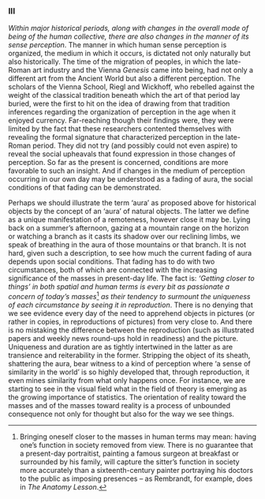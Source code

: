 ### III

*Within major historical periods, along with changes in the overall mode of being of the human collective, there are also changes in the manner of its sense perception*. The manner in which human sense perception is organized, the medium in which it occurs, is dictated not only naturally but also historically. The time of the migration of peoples, in which the late-Roman art industry and the Vienna *Genesis* came into being, had not only a different art from the Ancient World but also a different perception. The scholars of the Vienna School, Riegl and Wickhoff, who rebelled against the weight of the classical tradition beneath which the art of that period lay buried, were the first to hit on the idea of drawing from that tradition inferences regarding the organization of perception in the age when it enjoyed currency. Far-reaching though their findings were, they were limited by the fact that these researchers contented themselves with revealing the formal signature that characterized perception in the late-Roman period. They did not try (and possibly could not even aspire) to reveal the social upheavals that found expression in those changes of perception. So far as the present is concerned, conditions are more favorable to such an insight. And if changes in the medium of perception occurring in our own day may be understood as a fading of aura, the social conditions of that fading can be demonstrated.

Perhaps we should illustrate the term ‘aura’ as proposed above for historical objects by the concept of an ‘aura’ of natural objects. The latter we define as a unique manifestation of a remoteness, however close it may be. Lying back on a summer’s afternoon, gazing at a mountain range on the horizon or watching a branch as it casts its shadow over our reclining limbs, we speak of breathing in the aura of those mountains or that branch. It is not hard, given such a description, to see how much the current fading of aura depends upon social conditions. That fading has to do with two circumstances, both of which are connected with the increasing significance of the masses in present-day life. The fact is: *‘Getting closer to things’ in both spatial and human terms is every bit as passionate a concern of today’s masses*[^4] *as their tendency to surmount the uniqueness of each circumstance by seeing it in reproduction*. There is no denying that we see evidence every day of the need to apprehend objects in pictures (or rather in copies, in reproductions of pictures) from very close to. And there is no mistaking the difference between the reproduction (such as illustrated papers and weekly news round-ups hold in readiness) and the picture. Uniqueness and duration are as tightly intertwined in the latter as are transience and reiterability in the former. Stripping the object of its sheath, shattering the aura, bear witness to a kind of perception where ‘a sense of similarity in the world’ is so highly developed that, through reproduction, it even mines similarity from what only happens once. For instance, we are starting to see in the visual field what in the field of theory is emerging as the growing importance of statistics. The orientation of reality toward the masses and of the masses toward reality is a process of unbounded consequence not only for thought but also for the way we see things.



[^4]: Bringing oneself closer to the masses in human terms may mean: having one’s function in society removed from view. There is no guarantee that a present-day portraitist, painting a famous surgeon at breakfast or surrounded by his family, will capture the sitter’s function in society more accurately than a sixteenth-century painter portraying his doctors to the public as imposing presences – as Rembrandt, for example, does in *The Anatomy Lesson*.